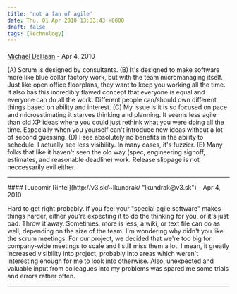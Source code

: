 ```yaml
---
title: 'not a fan of agile'
date: Thu, 01 Apr 2010 13:33:43 +0000
draft: false
tags: [Technology]
---
```



#### 
[Michael DeHaan](http://michaeldehaan.net/ "michael.dehaan@gmail.com") - <time datetime="2010-04-01 12:31:24">Apr 4, 2010</time>

(A) Scrum is designed by consultants. (B) It's designed to make software more like blue collar factory work, but with the team micromanaging itself. Just like open office floorplans, they want to keep you working all the time. It also has this incredibly flawed concept that everyone is equal and everyone can do all the work. Different people can/should own different things based on ability and interest. (C) My issue is it is so focused on pace and microestimating it starves thinking and planning. It seems less agile than old XP ideas where you could just rethink what you were doing all the time. Especially when you yourself can't introduce new ideas without a lot of second guessing. (D) I see absolutely no benefits in the ability to schedule. I actually see less visibility. In many cases, it's fuzzier. (E) Many folks that like it haven't seen the old way (spec, engineering signoff, estimates, and reasonable deadline) work. Release slippage is not neccessarily evil either.
<hr />
#### 
[Lubomir Rintel](http://v3.sk/~lkundrak/ "lkundrak@v3.sk") - <time datetime="2010-04-01 11:42:57">Apr 4, 2010</time>

Hard to get right probably. If you feel your "special agile software" makes things harder, either you're expecting it to do the thinking for you, or it's just bad. Throw it away. Sometimes, more is less; a wiki, or text file can do as well; depending on the size of the team. I'm wondering why didn't you like the scrum meetings. For our project, we decided that we're too big for company-wide meetings to scale and I still miss them a lot. I mean, it greatly increased visibility into project, probably into areas which weren't interesting enough for me to look into otherwise. Also, unexpected and valuable input from colleagues into my problems was spared me some trials and errors rather often.
<hr />
